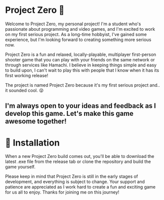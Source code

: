 # Project Zero 👾
Welcome to Project Zero, my personal project! I'm a student who's passionate about programming and video games, and I'm excited to work on my first serious project. As a long-time hobbyist, I've gained some experience, but I'm looking forward to creating something more serious now.

Project Zero is a fun and relaxed, locally-playable, multiplayer first-person shooter game that you can play with your friends on the same network or through services like Hamachi. I believe in keeping things simple and easy to build upon, I can't wait to play this with people that I know when it has its first working release!

The project is named Project Zero because it's my first serious project and.. it sounded cool. 😜

## I'm always open to your ideas and feedback as I develop this game. Let's make this game awesome together!

# 🚀 Installation
When a new Project Zero build comes out, you'll be able to download the latest .exe file from the release tab or clone the repository and build the game yourself.

Please keep in mind that Project Zero is still in the early stages of development, and everything is subject to change. Your support and patience are appreciated as I work hard to create a fun and exciting game for us all to enjoy. Thanks for joining me on this journey!
